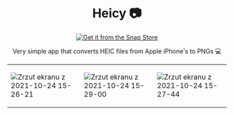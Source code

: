 <div align="center">

# Heicy 📷

<a href="https://snapcraft.io/heicy">
  <img alt="Get it from the Snap Store" src="https://snapcraft.io/static/images/badges/en/snap-store-black.svg" />
</a>
  
Very simple app that converts HEIC files from Apple iPhone's to PNGs 💻
  
<table>
<tr>
<td>

![Zrzut ekranu z 2021-10-24 15-26-21](https://user-images.githubusercontent.com/21008961/138596890-9e62760b-5367-46fa-93bd-e25a8efc9c1a.png)

    
</td>
<td>
  
![Zrzut ekranu z 2021-10-24 15-29-00](https://user-images.githubusercontent.com/21008961/138596901-70cc05bc-9b4e-4603-8dfa-299a5838c674.png)

    
</td>
  
<td>
  
![Zrzut ekranu z 2021-10-24 15-27-44](https://user-images.githubusercontent.com/21008961/138596913-4c464a06-c738-460a-b6d2-34f3e892c6fd.png)
  
</td>
  
</tr>
</table>


</div>

